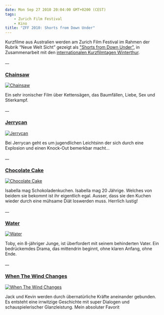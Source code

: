 ```yaml
---
date: Mon Sep 27 2010 20:04:00 GMT+0200 (CEST)
tags:
    - Zurich Film Festival
    - Kino
title: "ZFF 2010: Shorts from Down Under"
---
```



Kurzfilme aus Australien werden am Zurich Film Festival im Rahmen der
Rubrik “Neue Welt Sicht” gezeigt als ["Shorts from Down
Under"](http://www.zurichfilmfestival.org/de/programm-2010/filme/1399/shorts-from-down-under/),
in Zusammenarbeit mit den [internationalen Kurzfilmtagen
Winterthur](http://www.kurzfilmtage.ch/).

\_\_

### [Chainsaw](http://www.chainsawfilm.com/)

[![Chainsaw](http://media.tumblr.com/tumblr_l9crllH6nM1qa2z4q.png "Chainsaw")](http://www.chainsawfilm.com/)

Ein sehr ironischer Film über Kettensägen, das Baumfällen, Liebe, Sex
und Stierkampf.

\_\_

### [Jerrycan](http://www.juliusavery.com/movie01.html)

[![Jerrycan](http://media.tumblr.com/tumblr_l9cqkppWQS1qa2z4q.jpg "Jerrycan")](http://www.juliusavery.com/movie01.html)

Bei Jerrycan geht es um jugendlichen Leichtsinn der sich durch eine
Explosion und einen Knock-Out bemerkbar macht…

\_\_

### [Chocolate Cake](http://www.imdb.com/title/tt1695122/)

[![Chocolate Cake](http://media.tumblr.com/tumblr_l9crh2kZRB1qa2z4q.jpg "Chocolate Cake")](http://www.imdb.com/title/tt1695122/)

Isabella mag Schokoladenkuchen. Isabella mag 20 Jährige. Welches von
beidem sie bekommt ist ihr eigentlich egal. Ausser, dass sie den Kuchen
wieder durch eine mühsame Diät loswerden muss. Herrlich lustig!

\_\_

### [Water](http://www.theeverywhen.com/Recent_News.html)

[![Water](http://media.tumblr.com/tumblr_l9crz8L3uY1qa2z4q.png "Water")](http://www.theeverywhen.com/Recent_News.html)

Toby, ein 8-jähriger Junge, ist überfordert mit seinem behinderten
Vater. Ein bedrückemdes Drama, das mittendrin beginnt, ohne klaren
Anfang, ohne Ende.

\_\_

### [When The Wind Changes](http://whenthewindchanges.info/)

[![When The Wind Changes](http://media.tumblr.com/tumblr_l9cs7x2VXl1qa2z4q.png "When The Wind Changes")](http://whenthewindchanges.info/)

Jack und Kevin werden durch übernatürliche Kräfte aneinander gebunden.
Es entsteht eine irrwitzige Geschichte mit super Dialogen und
schauspielerischer Glanzleistung. Mein absoluter Favorit

